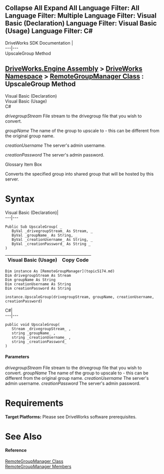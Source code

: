        

 Collapse All Expand All  Language Filter: All  Language Filter: Multiple  Language Filter: Visual Basic (Declaration) Language Filter: Visual Basic (Usage) Language Filter: C#  
---  
DriveWorks SDK Documentation  |   
---|---  
UpscaleGroup Method   
  
[DriveWorks.Engine Assembly](topic2156.md) > [DriveWorks Namespace](topic2159.md) > [RemoteGroupManager Class](topic5174.md) : UpscaleGroup Method  
---  
  
Visual Basic (Declaration)    
Visual Basic (Usage)    
C# 

_drivegroupStream_
    File stream to the drivegroup file that you wish to convert.

_groupName_
    The name of the group to upscale to - this can be different from the original group name.

_creationUsername_
    The server's admin username.

_creationPassword_
    The server's admin password.

Glossary Item Box

Converts the specified group into shared group that will be hosted by this server. 

# Syntax

Visual Basic (Declaration)|   
---|---  
      
    
    Public Sub UpscaleGroup( _
       ByVal _drivegroupStream_ As Stream, _
       ByVal _groupName_ As String, _
       ByVal _creationUsername_ As String, _
       ByVal _creationPassword_ As String _
    )   
  
Visual Basic (Usage)| Copy Code  
---|---  
      
    
    Dim instance As [RemoteGroupManager](topic5174.md)
    Dim drivegroupStream As Stream
    Dim groupName As String
    Dim creationUsername As String
    Dim creationPassword As String
     
    instance.UpscaleGroup(drivegroupStream, groupName, creationUsername, creationPassword)  
  
C#|   
---|---  
      
    
    public void UpscaleGroup( 
       Stream _drivegroupStream_ ,
       string _groupName_ ,
       string _creationUsername_ ,
       string _creationPassword_
    )  
  
#### Parameters

 _drivegroupStream_
    File stream to the drivegroup file that you wish to convert.
_groupName_
    The name of the group to upscale to - this can be different from the original group name.
_creationUsername_
    The server's admin username.
_creationPassword_
    The server's admin password.

# Requirements

**Target Platforms:** Please see DriveWorks software prerequisites.

# See Also

#### Reference

[RemoteGroupManager Class](topic5174.md)   
[RemoteGroupManager Members](topic5175.md)


